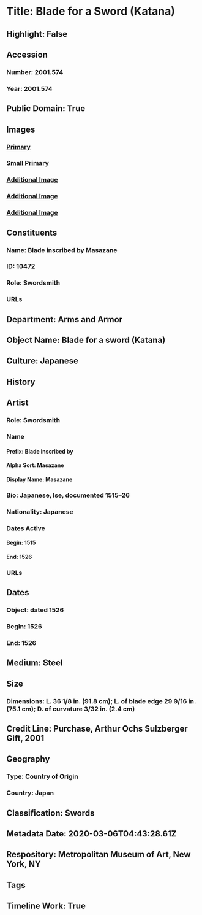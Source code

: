 # Title: Blade for a Sword (Katana)
## Highlight: False
## Accession
### Number: 2001.574
### Year: 2001.574
## Public Domain: True
## Images
### [Primary](https://images.metmuseum.org/CRDImages/aa/original/DP368606.jpg)
### [Small Primary](https://images.metmuseum.org/CRDImages/aa/web-large/DP368606.jpg)
### [Additional Image](https://images.metmuseum.org/CRDImages/aa/original/DP372017.jpg)
### [Additional Image](https://images.metmuseum.org/CRDImages/aa/original/DP372020.jpg)
### [Additional Image](https://images.metmuseum.org/CRDImages/aa/original/DP372021.jpg)
## Constituents
### Name: Blade inscribed by Masazane
### ID: 10472
### Role: Swordsmith
### URLs
## Department: Arms and Armor
## Object Name: Blade for a sword (Katana)
## Culture: Japanese
## History
## Artist
### Role: Swordsmith
### Name
#### Prefix: Blade inscribed by
#### Alpha Sort: Masazane
#### Display Name: Masazane
### Bio: Japanese, Ise, documented 1515–26
### Nationality: Japanese
### Dates Active
#### Begin: 1515
#### End: 1526
### URLs
## Dates
### Object: dated 1526
### Begin: 1526
### End: 1526
## Medium: Steel
## Size
### Dimensions: L. 36 1/8 in. (91.8 cm); L. of blade edge 29 9/16 in. (75.1 cm); D. of curvature 3/32 in. (2.4 cm)
## Credit Line: Purchase, Arthur Ochs Sulzberger Gift, 2001
## Geography
### Type: Country of Origin
### Country: Japan
## Classification: Swords
## Metadata Date: 2020-03-06T04:43:28.61Z
## Respository: Metropolitan Museum of Art, New York, NY
## Tags
## Timeline Work: True